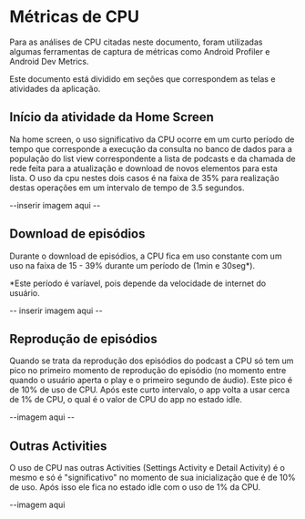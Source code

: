 # Métricas de CPU

Para as análises de CPU citadas neste documento, foram utilizadas algumas ferramentas de captura de métricas como Android Profiler e Android Dev Metrics.

Este documento está dividido em seções que correspondem as telas e atividades da aplicação.

## Início da atividade da Home Screen

Na home screen, o uso significativo da CPU ocorre em um curto período de tempo que corresponde a execução da consulta no banco de dados para a população do list view correspondente a lista de podcasts e da chamada de rede feita para a atualização e download de novos elementos para esta lista. O uso da cpu nestes dois casos é na faixa de 35% para realização destas operações em um intervalo de tempo de 3.5 segundos.

--inserir imagem aqui --

## Download de episódios

Durante o download de episódios, a CPU fica em uso constante com um uso na faixa de 15 - 39% durante um período de (1min e 30seg*). 

*Este período é varíavel, pois depende da velocidade de internet do usuário.

-- inserir imagem aqui --

## Reprodução de episódios

Quando se trata da reprodução dos episódios do podcast a CPU só tem um pico no primeiro momento de reprodução do episódio (no momento entre quando o usuário aperta o play e o primeiro segundo de áudio). Este pico é de 10% de uso de CPU. Após este curto intervalo, o app volta a usar cerca de 1% de CPU, o qual é o valor de CPU do app no estado idle.

--imagem aqui --

## Outras Activities

O uso de CPU nas outras Activities (Settings Activity e Detail Activity) é o mesmo e só é "significativo" no momento de sua inicialização que é de 10% de uso. Após isso ele fica no estado idle  com o uso de 1% da CPU.

--imagem aqui
